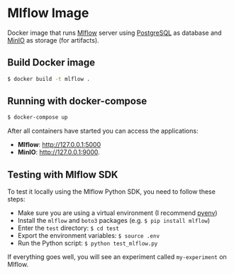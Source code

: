 # Mlflow Image

Docker image that runs [Mlflow](https://www.mlflow.org/) server using [PostgreSQL](https://www.postgresql.org/) as database and [MinIO](https://min.io/) as storage (for artifacts).

## Build Docker image

```sh
$ docker build -t mlflow .
```

## Running with docker-compose

```sh
$ docker-compose up
```

After all containers have started you can access the applications:
- **Mlflow**: http://127.0.0.1:5000
- **MinIO**: http://127.0.0.1:9000.

## Testing with Mlflow SDK

To test it locally using the Mlflow Python SDK, you need to follow these steps:

- Make sure you are using a virtual environment (I recommend [pyenv](https://github.com/pyenv/pyenv))
- Install the `mlflow` and `boto3` packages (e.g. `$ pip install mlflow`)
- Enter the `test` directory: `$ cd test`
- Export the environment variables: `$ source .env`
- Run the Python script: `$ python test_mlflow.py`

If everything goes well, you will see an experiment called `my-experiment` on Mlflow.
